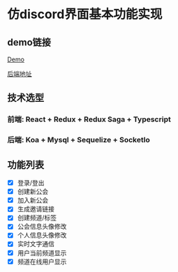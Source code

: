 # 仿discord界面基本功能实现

## demo链接
[Demo](http://www.pay2win.top:3000)  

[后端地址](https://github.com/Aaronkux/DiscordCopyServer)

## 技术选型
### 前端: React + Redux + Redux Saga + Typescript
### 后端: Koa + Mysql + Sequelize + SocketIo

## 功能列表
- [x] 登录/登出
- [x] 创建新公会
- [x] 加入新公会
- [x] 生成邀请链接
- [x] 创建频道/标签
- [x] 公会信息头像修改
- [x] 个人信息头像修改
- [x] 实时文字通信
- [x] 用户当前频道显示
- [x] 频道在线用户显示
